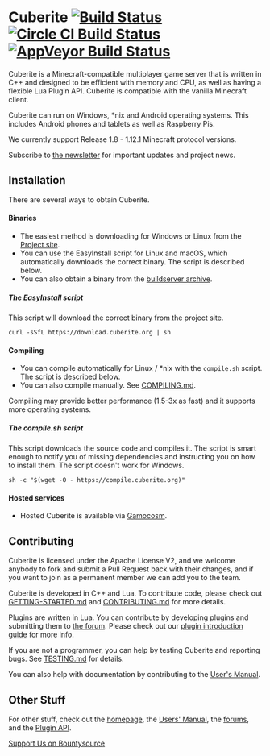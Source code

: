 Cuberite [![Build Status](https://img.shields.io/travis/cuberite/cuberite/master.svg?style=flat)](https://travis-ci.org/cuberite/cuberite) [![Circle CI Build Status](https://circleci.com/gh/cuberite/cuberite.svg?&style=shield
)](https://circleci.com/gh/cuberite/cuberite) [![AppVeyor Build Status](https://ci.appveyor.com/api/projects/status/github/cuberite/cuberite?svg=true)](https://ci.appveyor.com/project/madmaxoft/mcserver)
========

Cuberite is a Minecraft-compatible multiplayer game server that is written in C++ and designed to be efficient with memory and CPU, as well as having a flexible Lua Plugin API. Cuberite is compatible with the vanilla Minecraft client.

Cuberite can run on Windows, *nix and Android operating systems. This includes Android phones and tablets as well as Raspberry Pis.

We currently support Release 1.8 - 1.12.1 Minecraft protocol versions.

Subscribe to [the newsletter](https://cuberite.org/news/#subscribe) for important updates and project news.

Installation
------------

There are several ways to obtain Cuberite.

#### Binaries

- The easiest method is downloading for Windows or Linux from the [Project site](https://cuberite.org/).
- You can use the EasyInstall script for Linux and macOS, which automatically downloads the correct binary. The script is described below.
- You can also obtain a binary from the [buildserver archive](https://builds.cuberite.org/).

##### The EasyInstall script

This script will download the correct binary from the project site.

    curl -sSfL https://download.cuberite.org | sh

#### Compiling

- You can compile automatically for Linux / *nix with the `compile.sh` script. The script is described below.
- You can also compile manually. See [COMPILING.md](https://github.com/cuberite/cuberite/blob/master/COMPILING.md).

Compiling may provide better performance (1.5-3x as fast) and it supports more operating systems.

##### The compile.sh script
This script downloads the source code and compiles it. The script is smart enough to notify you of missing dependencies and instructing you on how to install them. The script doesn't work for Windows.

    sh -c "$(wget -O - https://compile.cuberite.org)"

#### Hosted services

- Hosted Cuberite is available via [Gamocosm](https://gamocosm.com/).

Contributing
------------

Cuberite is licensed under the Apache License V2, and we welcome anybody to fork and submit a Pull Request back with their changes, and if you want to join as a permanent member we can add you to the team.

Cuberite is developed in C++ and Lua. To contribute code, please check out [GETTING-STARTED.md](https://github.com/cuberite/cuberite/blob/master/GETTING-STARTED.md) and [CONTRIBUTING.md](https://github.com/cuberite/cuberite/blob/master/CONTRIBUTING.md) for more details.

Plugins are written in Lua. You can contribute by developing plugins and submitting them to [the forum](https://forum.cuberite.org/forum-2.html). Please check out our [plugin introduction guide](http://api-docs.cuberite.org/Writing-a-Cuberite-plugin.html) for more info.

If you are not a programmer, you can help by testing Cuberite and reporting bugs. See [TESTING.md](https://github.com/cuberite/cuberite/blob/master/TESTING.md) for details.

You can also help with documentation by contributing to the [User's Manual](https://github.com/cuberite/users-manual).

Other Stuff
-----------

For other stuff, check out the [homepage](https://cuberite.org/), the [Users' Manual](https://book.cuberite.org/),
the [forums](https://forum.cuberite.org/), and the [Plugin API](https://api.cuberite.org/).

[Support Us on Bountysource](https://bountysource.com/teams/cuberite)
